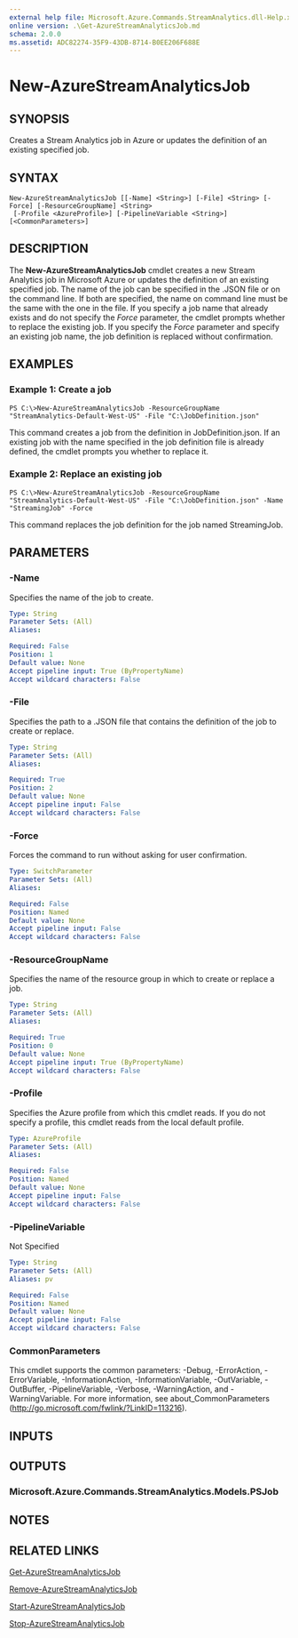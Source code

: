 ```yaml
---
external help file: Microsoft.Azure.Commands.StreamAnalytics.dll-Help.xml
online version: .\Get-AzureStreamAnalyticsJob.md
schema: 2.0.0
ms.assetid: ADC82274-35F9-43DB-8714-B0EE206F688E
---
```


# New-AzureStreamAnalyticsJob

## SYNOPSIS
Creates a Stream Analytics job in Azure or updates the definition of an existing specified job.

## SYNTAX

```
New-AzureStreamAnalyticsJob [[-Name] <String>] [-File] <String> [-Force] [-ResourceGroupName] <String>
 [-Profile <AzureProfile>] [-PipelineVariable <String>] [<CommonParameters>]
```

## DESCRIPTION
The **New-AzureStreamAnalyticsJob** cmdlet creates a new Stream Analytics job in Microsoft Azure or updates the definition of an existing specified job.
The name of the job can be specified in the .JSON file or on the command line.
If both are specified, the name on command line must be the same with the one in the file.
If you specify a job name that already exists and do not specify the *Force* parameter, the cmdlet prompts whether to replace the existing job.
If you specify the *Force* parameter and specify an existing job name, the job definition is replaced without confirmation.

## EXAMPLES

### Example 1: Create a job
```
PS C:\>New-AzureStreamAnalyticsJob -ResourceGroupName "StreamAnalytics-Default-West-US" -File "C:\JobDefinition.json"
```

This command creates a job from the definition in JobDefinition.json.
If an existing job with the name specified in the job definition file is already defined, the cmdlet prompts you whether to replace it.

### Example 2: Replace an existing job
```
PS C:\>New-AzureStreamAnalyticsJob -ResourceGroupName "StreamAnalytics-Default-West-US" -File "C:\JobDefinition.json" -Name "StreamingJob" -Force
```

This command replaces the job definition for the job named StreamingJob.

## PARAMETERS

### -Name
Specifies the name of the job to create.

```yaml
Type: String
Parameter Sets: (All)
Aliases: 

Required: False
Position: 1
Default value: None
Accept pipeline input: True (ByPropertyName)
Accept wildcard characters: False
```

### -File
Specifies the path to a .JSON file that contains the definition of the job to create or replace.

```yaml
Type: String
Parameter Sets: (All)
Aliases: 

Required: True
Position: 2
Default value: None
Accept pipeline input: False
Accept wildcard characters: False
```

### -Force
Forces the command to run without asking for user confirmation.

```yaml
Type: SwitchParameter
Parameter Sets: (All)
Aliases: 

Required: False
Position: Named
Default value: None
Accept pipeline input: False
Accept wildcard characters: False
```

### -ResourceGroupName
Specifies the name of the resource group in which to create or replace a job.

```yaml
Type: String
Parameter Sets: (All)
Aliases: 

Required: True
Position: 0
Default value: None
Accept pipeline input: True (ByPropertyName)
Accept wildcard characters: False
```

### -Profile
Specifies the Azure profile from which this cmdlet reads.
If you do not specify a profile, this cmdlet reads from the local default profile.

```yaml
Type: AzureProfile
Parameter Sets: (All)
Aliases: 

Required: False
Position: Named
Default value: None
Accept pipeline input: False
Accept wildcard characters: False
```

### -PipelineVariable
Not Specified

```yaml
Type: String
Parameter Sets: (All)
Aliases: pv

Required: False
Position: Named
Default value: None
Accept pipeline input: False
Accept wildcard characters: False
```

### CommonParameters
This cmdlet supports the common parameters: -Debug, -ErrorAction, -ErrorVariable, -InformationAction, -InformationVariable, -OutVariable, -OutBuffer, -PipelineVariable, -Verbose, -WarningAction, and -WarningVariable. For more information, see about_CommonParameters (http://go.microsoft.com/fwlink/?LinkID=113216).

## INPUTS

## OUTPUTS

### Microsoft.Azure.Commands.StreamAnalytics.Models.PSJob

## NOTES

## RELATED LINKS

[Get-AzureStreamAnalyticsJob](.\Get-AzureStreamAnalyticsJob.md)

[Remove-AzureStreamAnalyticsJob](.\Remove-AzureStreamAnalyticsJob.md)

[Start-AzureStreamAnalyticsJob](.\Start-AzureStreamAnalyticsJob.md)

[Stop-AzureStreamAnalyticsJob](.\Stop-AzureStreamAnalyticsJob.md)


